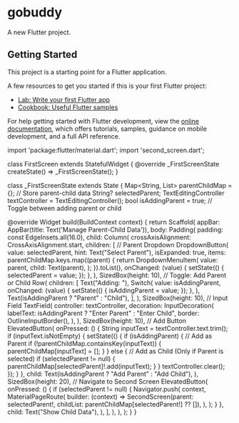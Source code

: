 # gobuddy

A new Flutter project.

## Getting Started

This project is a starting point for a Flutter application.

A few resources to get you started if this is your first Flutter project:

- [Lab: Write your first Flutter app](https://docs.flutter.dev/get-started/codelab)
- [Cookbook: Useful Flutter samples](https://docs.flutter.dev/cookbook)

For help getting started with Flutter development, view the
[online documentation](https://docs.flutter.dev/), which offers tutorials,
samples, guidance on mobile development, and a full API reference.

import 'package:flutter/material.dart';
import 'second_screen.dart';

class FirstScreen extends StatefulWidget {
  @override
  _FirstScreenState createState() => _FirstScreenState();
}

class _FirstScreenState extends State<FirstScreen> {
  Map<String, List<String>> parentChildMap = {}; // Store parent-child data
  String? selectedParent;
  TextEditingController textController = TextEditingController();
  bool isAddingParent = true; // Toggle between adding parent or child

  @override
  Widget build(BuildContext context) {
    return Scaffold(
      appBar: AppBar(title: Text('Manage Parent-Child Data')),
      body: Padding(
        padding: const EdgeInsets.all(16.0),
        child: Column(
          crossAxisAlignment: CrossAxisAlignment.start,
          children: [
            // Parent Dropdown
            DropdownButton<String>(
              value: selectedParent,
              hint: Text("Select Parent"),
              isExpanded: true,
              items: parentChildMap.keys.map((parent) {
                return DropdownMenuItem<String>(
                  value: parent,
                  child: Text(parent),
                );
              }).toList(),
              onChanged: (value) {
                setState(() {
                  selectedParent = value;
                });
              },
            ),
            SizedBox(height: 10),
            // Toggle: Add Parent or Child
            Row(
              children: [
                Text("Adding: "),
                Switch(
                  value: isAddingParent,
                  onChanged: (value) {
                    setState(() {
                      isAddingParent = value;
                    });
                  },
                ),
                Text(isAddingParent ? "Parent" : "Child"),
              ],
            ),
            SizedBox(height: 10),
            // Input Field
            TextField(
              controller: textController,
              decoration: InputDecoration(
                labelText: isAddingParent ? "Enter Parent" : "Enter Child",
                border: OutlineInputBorder(),
              ),
            ),
            SizedBox(height: 10),
            // Add Button
            ElevatedButton(
              onPressed: () {
                String inputText = textController.text.trim();
                if (inputText.isNotEmpty) {
                  setState(() {
                    if (isAddingParent) {
                      // Add as Parent
                      if (!parentChildMap.containsKey(inputText)) {
                        parentChildMap[inputText] = [];
                      }
                    } else {
                      // Add as Child (Only if Parent is selected)
                      if (selectedParent != null) {
                        parentChildMap[selectedParent]!.add(inputText);
                      }
                    }
                    textController.clear();
                  });
                }
              },
              child: Text(isAddingParent ? "Add Parent" : "Add Child"),
            ),
            SizedBox(height: 20),
            // Navigate to Second Screen
            ElevatedButton(
              onPressed: () {
                if (selectedParent != null) {
                  Navigator.push(
                    context,
                    MaterialPageRoute(
                      builder: (context) =>
                          SecondScreen(parent: selectedParent!, childList: parentChildMap[selectedParent!] ?? []),
                    ),
                  );
                }
              },
              child: Text("Show Child Data"),
            ),
          ],
        ),
      ),
    );
  }
}
